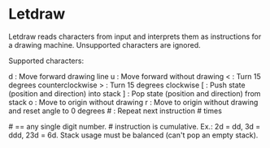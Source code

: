 # Letdraw

Letdraw reads characters from input and interprets them as instructions for a
drawing machine. Unsupported characters are ignored.

Supported characters:

d : Move forward drawing line
u : Move forward without drawing
\< : Turn 15 degrees counterclockwise
\> : Turn 15 degrees clockwise
[ : Push state (position and direction) into stack
] : Pop state (position and direction) from stack
o : Move to origin without drawing
r : Move to origin without drawing and reset angle to 0 degrees
\# : Repeat next instruction # times

\# == any single digit number.
\# instruction is cumulative. Ex.: 2d = dd, 3d = ddd, 23d = 6d.
Stack usage must be balanced (can't pop an empty stack).

